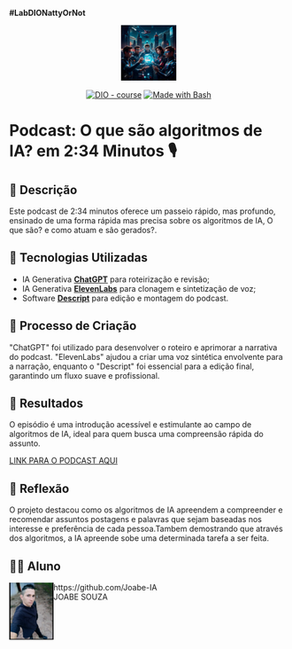 **#LabDIONattyOrNot**
<p align="center">
    <img width="100" src="https://github.com/Joabe-IA/Joabe-IA/blob/0661cfa8347a1e5e4d8eebc83ba099807d723dca/IMG-20241113-WA0027.jpg">
</p>


<p align="center">
<a href="https://dio.me/"><img src="https://img.shields.io/badge/DIO-Course-28DA77?logo=youtube" alt="DIO - course"></a>
<a href="https://www.gnu.org/software/bash/" title="Go to Bash homepage"><img src="https://img.shields.io/badge/Prompt-Project-blue?logo=gnu-bash&amp;logoColor=white" alt="Made with Bash"></a></p>

# Podcast: O que são algoritmos de IA? em 2:34 Minutos 🎙️

## 📒 Descrição
Este podcast de 2:34 minutos oferece um passeio rápido, mas profundo, ensinado de uma forma rápida mas precisa sobre os algoritmos de IA, O que são? e como atuam e são gerados?.

## 🤖 Tecnologias Utilizadas
- IA Generativa **[ChatGPT](https://chat.openai.com)** para roteirização e revisão;
- IA Generativa **[ElevenLabs](https://www.elevenlabs.io)** para clonagem e sintetização de voz;
- Software **[Descript](https://www.descript.com)** para edição e montagem do podcast.

## 🧐 Processo de Criação
"ChatGPT" foi utilizado para desenvolver o roteiro e aprimorar a narrativa do podcast. "ElevenLabs" ajudou a criar uma voz sintética envolvente para a narração, enquanto o "Descript" foi essencial para a edição final, garantindo um fluxo suave e profissional.

## 🚀 Resultados
O episódio é uma introdução acessível e estimulante ao campo de algoritmos de IA, ideal para quem busca uma compreensão rápida do assunto.

[LINK PARA O PODCAST AQUI](https://github.com/Joabe-IA/Podcast-Oque-S-o-algoritmos-de-IA-/blob/4cbde8ef2f663d26a6de10f46f14f61b5f5c9a76/O%20que%20s%C3%A3o%20algoritmos%20de%20IA.mp3)

## 💭 Reflexão
O projeto destacou como os algoritmos de IA apreendem a compreender e recomendar assuntos postagens e palavras que sejam baseadas nos interesse e preferência de cada pessoa.Tambem demostrando que através dos algoritmos, a IA apreende sobe uma determinada tarefa a ser feita.

## 👨‍💻 Aluno

<p>
    <img 
      align=left 
      margin=10 
      width=80 
      src="https://github.com/Joabe-IA/prompts-recipe-to-create-a-ebook/blob/83a5818e50ddf71053b6a9fc17a1b06529454ff3/Screenshot_20241116_092529_File%20Manager%20%2B.jpg"
    />
    <p>https://github.com/Joabe-IA<br>
JOABE SOUZA

